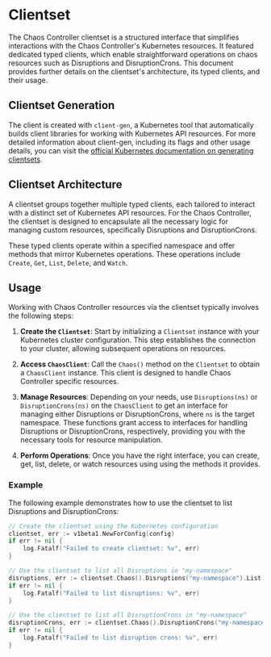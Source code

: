 # Clientset

The Chaos Controller clientset is a structured interface that simplifies interactions with the Chaos Controller's Kubernetes resources. It featured dedicated typed clients, which enable straightforward operations on chaos resources such as Disruptions and DisruptionCrons. This document provides further details on the clientset's architecture, its typed clients, and their usage.

## Clientset Generation

The client is created with `client-gen`, a Kubernetes tool that automatically builds client libraries for working with Kubernetes API resources. For more detailed information about client-gen, including its flags and other usage details, you can visit the [official Kubernetes documentation on generating clientsets](https://github.com/kubernetes/community/blob/master/contributors/devel/sig-api-machinery/generating-clientset.md).

## Clientset Architecture

A clientset groups together multiple typed clients, each tailored to interact with a distinct set of Kubernetes API resources. For the Chaos Controller, the clientset is designed to encapsulate all the necessary logic for managing custom resources, specifically Disruptions and DisruptionCrons.

These typed clients operate within a specified namespace and offer methods that mirror Kubernetes operations. These operations include `Create`, `Get`, `List`, `Delete`, and `Watch`.

## Usage

Working with Chaos Controller resources via the clientset typically involves the following steps:

1. **Create the `Clientset`**: Start by initializing a `Clientset` instance with your Kubernetes cluster configuration. This step establishes the connection to your cluster, allowing subsequent operations on resources.

2. **Access `ChaosClient`**: Call the `Chaos()` method on the `Clientset` to obtain a `ChaosClient` instance. This client is designed to handle Chaos Controller specific resources.

3. **Manage Resources**: Depending on your needs, use `Disruptions(ns)` or `DisruptionCrons(ns)` on the `ChaosClient` to get an interface for managing either Disruptions or DisruptionCrons, where `ns` is the target namespace. These functions grant access to interfaces for handling Disruptions or DisruptionCrons, respectively, providing you with the necessary tools for resource manipulation.

4. **Perform Operations**: Once you have the right interface, you can create, get, list, delete, or watch resources using using the methods it provides.

### Example

The following example demonstrates how to use the clientset to list Disruptions and DisruptionCrons:

```go
// Create the clientset using the Kubernetes configuration
clientset, err := v1beta1.NewForConfig(config)
if err != nil {
    log.Fatalf("Failed to create clientset: %v", err)
}

// Use the clientset to list all Disruptions in "my-namespace"
disruptions, err := clientset.Chaos().Disruptions("my-namespace").List(context.TODO(), metav1.ListOptions{})
if err != nil {
    log.Fatalf("Failed to list disruptions: %v", err)
}

// Use the clientset to list all DisruptionCrons in "my-namespace"
disruptionCrons, err := clientset.Chaos().DisruptionCrons("my-namespace").List(context.TODO(), metav1.ListOptions{})
if err != nil {
    log.Fatalf("Failed to list disruption crons: %v", err)
}
```
